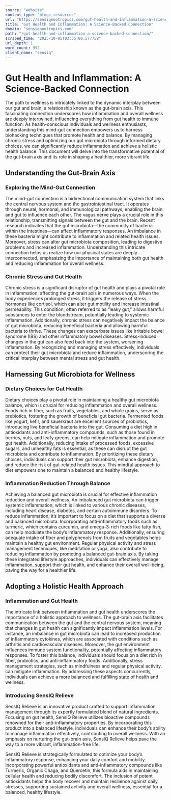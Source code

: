```yaml
---
source: "website"
content_type: "blogs_resources"
url: "https://sensiqnootropics.com/gut-health-and-inflammation-a-science-backed-connection/"
title: "Gut Health and Inflammation: A Science-Backed Connection"
domain: "sensiqnootropics.com"
path: "/gut-health-and-inflammation-a-science-backed-connection/"
scraped_time: "2025-10-05T03:35:00.577758"
url_depth: 1
word_count: 992
client_name: "sensiq"
---
```


# Gut Health and Inflammation: A Science-Backed Connection

The path to wellness is intricately linked to the dynamic interplay between our gut and brain, a relationship known as the gut-brain axis. This fascinating connection underscores how inflammation and overall wellness are deeply intertwined, influencing everything from gut health to immune function. As health-conscious individuals and wellness enthusiasts, understanding this mind-gut connection empowers us to harness biohacking techniques that promote health and balance. By managing chronic stress and optimizing our gut microbiota through informed dietary choices, we can significantly reduce inflammation and achieve a holistic health balance. This document will delve into the transformative potential of the gut-brain axis and its role in shaping a healthier, more vibrant life.

## Understanding the Gut-Brain Axis

### Exploring the Mind-Gut Connection

The mind-gut connection is a bidirectional communication system that links the central nervous system and the gastrointestinal tract. It operates through neural, hormonal, and immunological pathways, enabling the brain and gut to influence each other. The vagus nerve plays a crucial role in this relationship, transmitting signals between the gut and the brain. Recent research indicates that the gut microbiota—the community of bacteria within the intestines—can affect inflammatory responses. An imbalance in these bacteria might contribute to inflammation and related health issues. Moreover, stress can alter gut microbiota composition, leading to digestive problems and increased inflammation. Understanding this intricate connection helps us realize how our physical states are deeply interconnected, emphasizing the importance of maintaining both gut health and reducing inflammation for overall wellness.

### Chronic Stress and Gut Health

Chronic stress is a significant disruptor of gut health and plays a pivotal role in inflammation, affecting the gut-brain axis in numerous ways. When the body experiences prolonged stress, it triggers the release of stress hormones like cortisol, which can alter gut motility and increase intestinal permeability. This condition, often referred to as “leaky gut,” allows harmful substances to enter the bloodstream, potentially leading to systemic inflammation. Additionally, chronic stress can negatively impact the balance of gut microbiota, reducing beneficial bacteria and allowing harmful bacteria to thrive. These changes can exacerbate issues like irritable bowel syndrome (IBS) and other inflammatory bowel diseases. Stress-induced changes in the gut can also feed back into the system, worsening inflammation. By recognizing and managing stress effectively, individuals can protect their gut microbiota and reduce inflammation, underscoring the critical interplay between mental stress and gut health.

## Harnessing Gut Microbiota for Wellness

### Dietary Choices for Gut Health

Dietary choices play a pivotal role in maintaining a healthy gut microbiota balance, which is crucial for reducing inflammation and overall wellness. Foods rich in fiber, such as fruits, vegetables, and whole grains, serve as prebiotics, fostering the growth of beneficial gut bacteria. Fermented foods like yogurt, kefir, and sauerkraut are excellent sources of probiotics, introducing live beneficial bacteria into the gut. Consuming a diet high in antioxidants and anti-inflammatory compounds, such as those found in berries, nuts, and leafy greens, can help mitigate inflammation and promote gut health. Additionally, reducing intake of processed foods, excessive sugars, and unhealthy fats is essential, as these can disrupt the gut microbiota and contribute to inflammation. By prioritizing these dietary choices, individuals can support their gut microbiota, enhance digestion, and reduce the risk of gut-related health issues. This mindful approach to diet empowers one to maintain a balanced and healthy lifestyle.

### Inflammation Reduction Through Balance

Achieving a balanced gut microbiota is crucial for effective inflammation reduction and overall wellness. An imbalanced gut microbiota can trigger systemic inflammation, which is linked to various chronic diseases, including heart disease, diabetes, and certain autoimmune disorders. To reduce inflammation, it’s important to focus on a diet that supports a diverse and balanced microbiota. Incorporating anti-inflammatory foods such as turmeric, which contains curcumin, and omega-3-rich foods like fatty fish, can help modulate the body’s inflammatory response. Additionally, ensuring adequate intake of fiber and polyphenols from fruits and vegetables helps maintain a healthy gut environment. Regular physical activity and stress management techniques, like meditation or yoga, also contribute to reducing inflammation by promoting a balanced gut-brain axis. By taking these integrated lifestyle approaches, individuals can effectively manage inflammation, support their gut health, and enhance their overall well-being, paving the way for a healthier life.

## Adopting a Holistic Health Approach

### Inflammation and Gut Health

The intricate link between inflammation and gut health underscores the importance of a holistic approach to wellness. The gut-brain axis facilitates communication between the gut and the central nervous system, meaning that changes in gut health can significantly impact inflammation levels. For instance, an imbalance in gut microbiota can lead to increased production of inflammatory cytokines, which are associated with conditions such as arthritis and cardiovascular diseases. Moreover, the gut environment influences immune system functionality, potentially affecting inflammatory responses. To foster this balance, individuals should focus on a diet rich in fiber, probiotics, and anti-inflammatory foods. Additionally, stress management strategies, such as mindfulness and regular physical activity, can mitigate inflammation. By addressing these aspects concurrently, individuals can achieve a more balanced and fulfilling state of health and wellness.

### Introducing SensIQ Relieve

SensIQ Relieve is an innovative product crafted to support inflammation management through its expertly formulated blend of natural ingredients. Focusing on gut health, SensIQ Relieve utilizes bioactive compounds renowned for their anti-inflammatory properties. By incorporating this product into a balanced lifestyle, individuals can enhance their body’s ability to manage inflammation effectively, contributing to overall wellness. With an emphasis on nurturing the gut-brain axis, SensIQ Relieve helps pave the way to a more vibrant, inflammation-free life.

SensIQ Relieve is strategically formulated to optimize your body’s inflammatory response, enhancing your daily comfort and mobility. Incorporating powerful antioxidants and anti-inflammatory compounds like Turmeric, Organic Chaga, and Quercetin, this formula aids in maintaining cellular health and reducing bodily discomfort. The inclusion of potent antioxidants helps the body recover and maintain resilience against daily stresses, supporting sustained activity and overall wellness, essential for a balanced, healthy lifestyle.